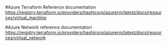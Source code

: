#Azure Terraform Reference documentation
https://registry.terraform.io/providers/hashicorp/azurerm/latest/docs/resources/virtual_machine


#Azure Network reference documentation
https://registry.terraform.io/providers/hashicorp/azurerm/latest/docs/resources/virtual_network
